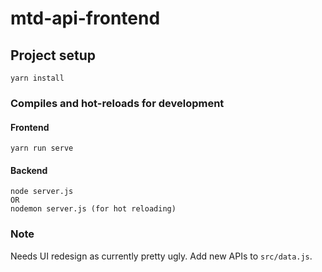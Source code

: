 # mtd-api-frontend

## Project setup
```
yarn install
```

### Compiles and hot-reloads for development

#### Frontend

```
yarn run serve
```

#### Backend
```
node server.js
OR
nodemon server.js (for hot reloading)
```

### Note

Needs UI redesign as currently pretty ugly. Add new APIs to `src/data.js`.
